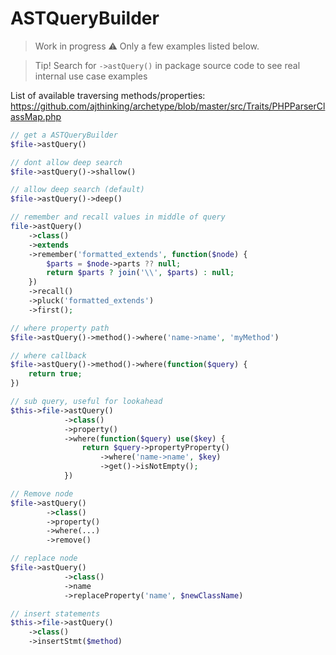# ASTQueryBuilder

> Work in progress :warning: Only a few examples listed below. 

> Tip! Search for `->astQuery()` in package source code to see real internal use case examples

List of available traversing methods/properties: https://github.com/ajthinking/archetype/blob/master/src/Traits/PHPParserClassMap.php

```php
// get a ASTQueryBuilder
$file->astQuery()
```

```php
// dont allow deep search
$file->astQuery()->shallow()
```

```php
// allow deep search (default)
$file->astQuery()->deep()
```

```php
// remember and recall values in middle of query
file->astQuery()
    ->class()
    ->extends
    ->remember('formatted_extends', function($node) {
        $parts = $node->parts ?? null;
        return $parts ? join('\\', $parts) : null;
    })
    ->recall()
    ->pluck('formatted_extends')
    ->first();

```

```php
// where property path
$file->astQuery()->method()->where('name->name', 'myMethod')
```

```php
// where callback
$file->astQuery()->method()->where(function($query) {
    return true;
})
```

```php
// sub query, useful for lookahead
$this->file->astQuery()
            ->class()
            ->property()
            ->where(function($query) use($key) {
                return $query->propertyProperty()
                    ->where('name->name', $key)
                    ->get()->isNotEmpty();
            })
```

```php
// Remove node
$file->astQuery()
        ->class()
        ->property()
        ->where(...)
        ->remove()
```

```php
// replace node
$file->astQuery()
            ->class()
            ->name
            ->replaceProperty('name', $newClassName)
```

```php
// insert statements
$this->file->astQuery()
    ->class()
    ->insertStmt($method)
```
